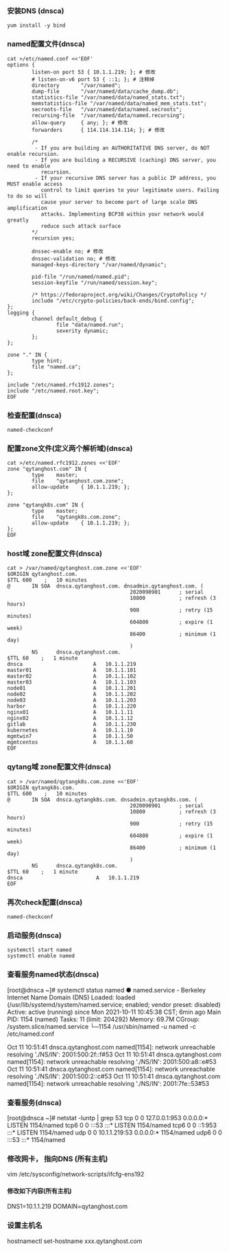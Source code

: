 ### 安装DNS (dnsca)
```shell script
yum install -y bind

```

### named配置文件(dnsca)
```shell script
cat >/etc/named.conf <<'EOF'
options {
        listen-on port 53 { 10.1.1.219; }; # 修改
        # listen-on-v6 port 53 { ::1; }; # 注释掉
        directory       "/var/named";
        dump-file       "/var/named/data/cache_dump.db";
        statistics-file "/var/named/data/named_stats.txt";
        memstatistics-file "/var/named/data/named_mem_stats.txt";
        secroots-file   "/var/named/data/named.secroots";
        recursing-file  "/var/named/data/named.recursing";
        allow-query     { any; }; # 修改
        forwarders      { 114.114.114.114; }; # 修改

        /*
         - If you are building an AUTHORITATIVE DNS server, do NOT enable recursion.
         - If you are building a RECURSIVE (caching) DNS server, you need to enable
           recursion.
         - If your recursive DNS server has a public IP address, you MUST enable access
           control to limit queries to your legitimate users. Failing to do so will
           cause your server to become part of large scale DNS amplification
           attacks. Implementing BCP38 within your network would greatly
           reduce such attack surface
        */
        recursion yes;

        dnssec-enable no; # 修改
        dnssec-validation no; # 修改
        managed-keys-directory "/var/named/dynamic";

        pid-file "/run/named/named.pid";
        session-keyfile "/run/named/session.key";

        /* https://fedoraproject.org/wiki/Changes/CryptoPolicy */
        include "/etc/crypto-policies/back-ends/bind.config";
};
logging {
        channel default_debug {
                file "data/named.run";
                severity dynamic;
        };
};

zone "." IN {
        type hint;
        file "named.ca";
};

include "/etc/named.rfc1912.zones";
include "/etc/named.root.key";
EOF

```

### 检查配置(dnsca)
```shell script
named-checkconf

```

### 配置zone文件(定义两个解析域)(dnsca)
```shell script
cat >/etc/named.rfc1912.zones <<'EOF'
zone "qytanghost.com" IN {
        type    master;
        file    "qytanghost.com.zone";
        allow-update    { 10.1.1.219; };
};

zone "qytangk8s.com" IN {
        type    master;
        file    "qytangk8s.com.zone";
        allow-update    { 10.1.1.219; };
};
EOF

```

### host域 zone配置文件(dnsca)
```shell script
cat > /var/named/qytanghost.com.zone <<'EOF'
$ORIGIN qytanghost.com.
$TTL 600    ;   10 minutes
@       IN SOA  dnsca.qytanghost.com. dnsadmin.qytanghost.com. (
                                        2020090901      ; serial
                                        10800           ; refresh (3 hours)
                                        900             ; retry (15 minutes)
                                        604800          ; expire (1 week)
                                        86400           ; minimum (1 day)
                                        )
        NS      dnsca.qytanghost.com.
$TTL 60    ;   1 minute
dnsca                       A   10.1.1.219
master01                    A   10.1.1.101
master02                    A   10.1.1.102
master03                    A   10.1.1.103
node01                      A   10.1.1.201
node02                      A   10.1.1.202
node03                      A   10.1.1.203
harbor                      A   10.1.1.220
nginx01                     A   10.1.1.11
nginx02                     A   10.1.1.12
gitlab                      A   10.1.1.230
kubernetes                  A   10.1.1.10
mgmtwin7                    A   10.1.1.50
mgmtcentos                  A   10.1.1.60
EOF

```

### qytang域 zone配置文件(dnsca)
```shell script
cat > /var/named/qytangk8s.com.zone <<'EOF'
$ORIGIN qytangk8s.com.
$TTL 600    ;   10 minutes
@       IN SOA  dnsca.qytangk8s.com. dnsadmin.qytangk8s.com. (
                                        2020090901      ; serial
                                        10800           ; refresh (3 hours)
                                        900             ; retry (15 minutes)
                                        604800          ; expire (1 week)
                                        86400           ; minimum (1 day)
                                        )
        NS      dnsca.qytangk8s.com.
$TTL 60    ;   1 minute
dnsca                        A   10.1.1.219
EOF

```

### 再次check配置(dnsca)
```shell script
named-checkconf

```

### 启动服务(dnsca)
```shell script
systemctl start named
systemctl enable named

```

### 查看服务named状态(dnsca)
[root@dnsca ~]# systemctl status named
● named.service - Berkeley Internet Name Domain (DNS)
   Loaded: loaded (/usr/lib/systemd/system/named.service; enabled; vendor preset: disabled)
   Active: active (running) since Mon 2021-10-11 10:45:38 CST; 6min ago
 Main PID: 1154 (named)
    Tasks: 11 (limit: 204292)
   Memory: 69.7M
   CGroup: /system.slice/named.service
           └─1154 /usr/sbin/named -u named -c /etc/named.conf

Oct 11 10:51:41 dnsca.qytanghost.com named[1154]: network unreachable resolving './NS/IN': 2001:500:2f::f#53
Oct 11 10:51:41 dnsca.qytanghost.com named[1154]: network unreachable resolving './NS/IN': 2001:500:a8::e#53
Oct 11 10:51:41 dnsca.qytanghost.com named[1154]: network unreachable resolving './NS/IN': 2001:500:2::c#53
Oct 11 10:51:41 dnsca.qytanghost.com named[1154]: network unreachable resolving './NS/IN': 2001:7fe::53#53

### 查看服务(dnsca)
[root@dnsca ~]# netstat -luntp | grep 53
tcp        0      0 127.0.0.1:953           0.0.0.0:*               LISTEN      1154/named
tcp6       0      0 :::53                   :::*                    LISTEN      1154/named
tcp6       0      0 ::1:953                 :::*                    LISTEN      1154/named
udp        0      0 10.1.1.219:53           0.0.0.0:*                           1154/named
udp6       0      0 :::53                   :::*                                1154/named

### 修改网卡， 指向DNS (所有主机)
vim /etc/sysconfig/network-scripts/ifcfg-ens192

#### 修改如下内容(所有主机)
DNS1=10.1.1.219
DOMAIN=qytanghost.com

### 设置主机名
hostnamectl set-hostname xxx.qytanghost.com
